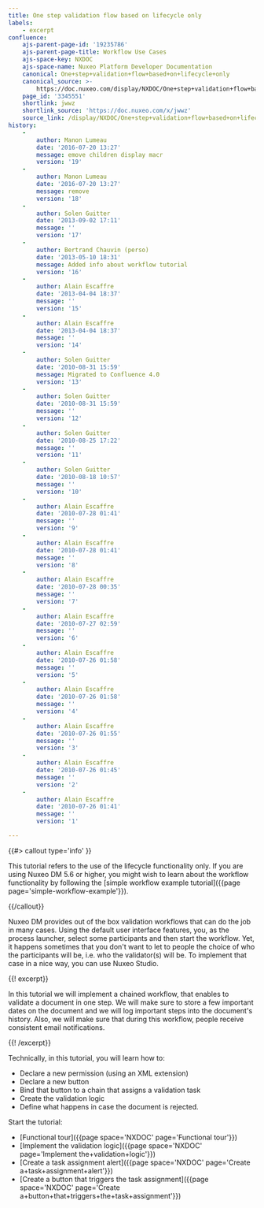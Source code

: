 ```yaml
---
title: One step validation flow based on lifecycle only
labels:
    - excerpt
confluence:
    ajs-parent-page-id: '19235786'
    ajs-parent-page-title: Workflow Use Cases
    ajs-space-key: NXDOC
    ajs-space-name: Nuxeo Platform Developer Documentation
    canonical: One+step+validation+flow+based+on+lifecycle+only
    canonical_source: >-
        https://doc.nuxeo.com/display/NXDOC/One+step+validation+flow+based+on+lifecycle+only
    page_id: '3345551'
    shortlink: jwwz
    shortlink_source: 'https://doc.nuxeo.com/x/jwwz'
    source_link: /display/NXDOC/One+step+validation+flow+based+on+lifecycle+only
history:
    - 
        author: Manon Lumeau
        date: '2016-07-20 13:27'
        message: emove children display macr
        version: '19'
    - 
        author: Manon Lumeau
        date: '2016-07-20 13:27'
        message: remove
        version: '18'
    - 
        author: Solen Guitter
        date: '2013-09-02 17:11'
        message: ''
        version: '17'
    - 
        author: Bertrand Chauvin (perso)
        date: '2013-05-10 18:31'
        message: Added info about workflow tutorial
        version: '16'
    - 
        author: Alain Escaffre
        date: '2013-04-04 18:37'
        message: ''
        version: '15'
    - 
        author: Alain Escaffre
        date: '2013-04-04 18:37'
        message: ''
        version: '14'
    - 
        author: Solen Guitter
        date: '2010-08-31 15:59'
        message: Migrated to Confluence 4.0
        version: '13'
    - 
        author: Solen Guitter
        date: '2010-08-31 15:59'
        message: ''
        version: '12'
    - 
        author: Solen Guitter
        date: '2010-08-25 17:22'
        message: ''
        version: '11'
    - 
        author: Solen Guitter
        date: '2010-08-18 10:57'
        message: ''
        version: '10'
    - 
        author: Alain Escaffre
        date: '2010-07-28 01:41'
        message: ''
        version: '9'
    - 
        author: Alain Escaffre
        date: '2010-07-28 01:41'
        message: ''
        version: '8'
    - 
        author: Alain Escaffre
        date: '2010-07-28 00:35'
        message: ''
        version: '7'
    - 
        author: Alain Escaffre
        date: '2010-07-27 02:59'
        message: ''
        version: '6'
    - 
        author: Alain Escaffre
        date: '2010-07-26 01:58'
        message: ''
        version: '5'
    - 
        author: Alain Escaffre
        date: '2010-07-26 01:58'
        message: ''
        version: '4'
    - 
        author: Alain Escaffre
        date: '2010-07-26 01:55'
        message: ''
        version: '3'
    - 
        author: Alain Escaffre
        date: '2010-07-26 01:45'
        message: ''
        version: '2'
    - 
        author: Alain Escaffre
        date: '2010-07-26 01:41'
        message: ''
        version: '1'

---
```

{{#> callout type='info' }}

This tutorial refers to the use of the lifecycle functionality only. If you are using Nuxeo DM 5.6 or higher, you might wish to learn about the workflow functionality by following the [simple workflow example tutorial]({{page page='simple-workflow-example'}}).

{{/callout}}

Nuxeo DM provides out of the box validation workflows that can do the job in many cases. Using the default user interface features, you, as the process launcher, select some participants and then start the workflow. Yet, it happens sometimes that you don't want to let to people the choice of who the participants will be, i.e. who the validator(s) will be. To implement that case in a nice way, you can use Nuxeo Studio.

{{! excerpt}}

In this tutorial we will implement a chained workflow, that enables to validate a document in one step. We will make sure to store a few important dates on the document and we will log important steps into the document's history. Also, we will make sure that during this workflow, people receive consistent email notifications.

{{! /excerpt}}

Technically, in this tutorial, you will learn how to:

*   Declare a new permission (using an XML extension)
*   Declare a new button
*   Bind that button to a chain that assigns a validation task
*   Create the validation logic
*   Define what happens in case the document is rejected.

Start the tutorial:

*   [Functional tour]({{page space='NXDOC' page='Functional tour'}})
*   [Implement the validation logic]({{page space='NXDOC' page='Implement the+validation+logic'}})
*   [Create a task assignment alert]({{page space='NXDOC' page='Create a+task+assignment+alert'}})
*   [Create a button that triggers the task assignment]({{page space='NXDOC' page='Create a+button+that+triggers+the+task+assignment'}})